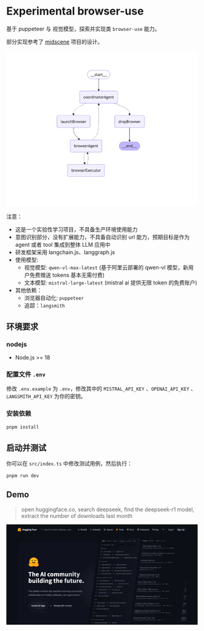 # Experimental browser-use 

基于 puppeteer 与 视觉模型，探索并实现类 `browser-use` 能力。

部分实现参考了 [midscene](https://github.com/web-infra-dev/midscene) 项目的设计。

<div align="center">
  <img src="./browser-use-screen.png" width="600" >
</div>

注意：

- 这是一个实验性学习项目，不具备生产环境使用能力
- 意图识别部分，没有扩展能力，不具备自动识别 url 能力，预期目标是作为 agent 或者 tool 集成到整体 LLM 应用中
- 研发框架采用 langchain.js、langgraph.js
- 使用模型:
  - 视觉模型: `qwen-vl-max-latest` (基于阿里云部署的 qwen-vl 模型，新用户免费赠送 tokens 基本无需付费)
  - 文本模型: `mistral-large-latest` (mistral ai 提供无限 token 的免费账户)
- 其他依赖：
  - 浏览器自动化: `puppeteer`
  - 追踪：`langsmith`

## 环境要求

### nodejs

- Node.js >= 18

### 配置文件 `.env`

修改 `.env.example` 为 `.env`，修改其中的 `MISTRAL_API_KEY` 、`OPENAI_API_KEY` 、`LANGSMITH_API_KEY` 为你的密钥。

### 安装依赖

```bash
pnpm install
```

## 启动并测试

你可以在 `src/index.ts` 中修改测试用例，然后执行：

```bash
pnpm run dev
```

## Demo

> open huggingface.co, search deepseek, find the deepseek-r1 model, extract the number of downloads last month

![demo](./demo.gif)